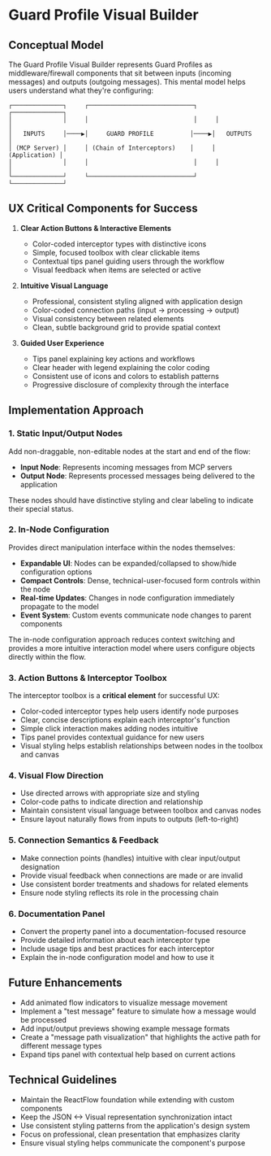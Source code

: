 # Guard Profile Visual Builder

## Conceptual Model

The Guard Profile Visual Builder represents Guard Profiles as middleware/firewall components that sit between inputs (incoming messages) and outputs (outgoing messages). This mental model helps users understand what they're configuring:

```
┌──────────────┐     ┌─────────────────────────────┐     ┌──────────────┐
│              │     │                             │     │              │
│   INPUTS     │────▶│     GUARD PROFILE          │────▶│   OUTPUTS    │
│ (MCP Server) │     │ (Chain of Interceptors)    │     │ (Application) │
│              │     │                             │     │              │
└──────────────┘     └─────────────────────────────┘     └──────────────┘
```

## UX Critical Components for Success

1. **Clear Action Buttons & Interactive Elements**
   - Color-coded interceptor types with distinctive icons
   - Simple, focused toolbox with clear clickable items
   - Contextual tips panel guiding users through the workflow
   - Visual feedback when items are selected or active

2. **Intuitive Visual Language**
   - Professional, consistent styling aligned with application design
   - Color-coded connection paths (input → processing → output)
   - Visual consistency between related elements
   - Clean, subtle background grid to provide spatial context

3. **Guided User Experience**
   - Tips panel explaining key actions and workflows
   - Clear header with legend explaining the color coding
   - Consistent use of icons and colors to establish patterns
   - Progressive disclosure of complexity through the interface

## Implementation Approach

### 1. Static Input/Output Nodes

Add non-draggable, non-editable nodes at the start and end of the flow:

- **Input Node**: Represents incoming messages from MCP servers
- **Output Node**: Represents processed messages being delivered to the application

These nodes should have distinctive styling and clear labeling to indicate their special status.

### 2. In-Node Configuration

Provides direct manipulation interface within the nodes themselves:

- **Expandable UI**: Nodes can be expanded/collapsed to show/hide configuration options
- **Compact Controls**: Dense, technical-user-focused form controls within the node
- **Real-time Updates**: Changes in node configuration immediately propagate to the model
- **Event System**: Custom events communicate node changes to parent components

The in-node configuration approach reduces context switching and provides a more intuitive interaction model where users configure objects directly within the flow.

### 3. Action Buttons & Interceptor Toolbox

The interceptor toolbox is a **critical element** for successful UX:

- Color-coded interceptor types help users identify node purposes
- Clear, concise descriptions explain each interceptor's function
- Simple click interaction makes adding nodes intuitive
- Tips panel provides contextual guidance for new users
- Visual styling helps establish relationships between nodes in the toolbox and canvas

### 4. Visual Flow Direction

- Use directed arrows with appropriate size and styling
- Color-code paths to indicate direction and relationship
- Maintain consistent visual language between toolbox and canvas nodes
- Ensure layout naturally flows from inputs to outputs (left-to-right)

### 5. Connection Semantics & Feedback

- Make connection points (handles) intuitive with clear input/output designation
- Provide visual feedback when connections are made or are invalid
- Use consistent border treatments and shadows for related elements
- Ensure node styling reflects its role in the processing chain

### 6. Documentation Panel

- Convert the property panel into a documentation-focused resource
- Provide detailed information about each interceptor type
- Include usage tips and best practices for each interceptor
- Explain the in-node configuration model and how to use it

## Future Enhancements

- Add animated flow indicators to visualize message movement
- Implement a "test message" feature to simulate how a message would be processed
- Add input/output previews showing example message formats
- Create a "message path visualization" that highlights the active path for different message types
- Expand tips panel with contextual help based on current actions

## Technical Guidelines

- Maintain the ReactFlow foundation while extending with custom components
- Keep the JSON <-> Visual representation synchronization intact
- Use consistent styling patterns from the application's design system
- Focus on professional, clean presentation that emphasizes clarity
- Ensure visual styling helps communicate the component's purpose